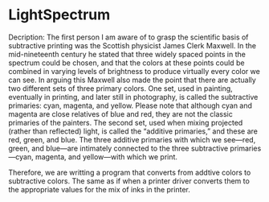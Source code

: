 # LightSpectrum
Decription: The first person I am aware of to grasp the scientific basis of 
subtractive printing was the Scottish physicist James Clerk Maxwell. In the 
mid-nineteenth century he stated that three widely spaced points in the spectrum 
could be chosen, and that the colors at these points could be combined in 
varying levels of brightness to produce virtually every color we can see. 
In arguing this Maxwell also made the point that there are actually two 
different sets of three primary colors. One set, used in painting, eventually 
in printing, and later still in photography, is called the subtractive 
primaries: cyan, magenta, and yellow. Please note that although cyan and 
magenta are close relatives of blue and red, they are not the classic primaries 
of the painters. The second set, used when mixing projected 
(rather than reflected) light, is called the “additive primaries,” and these are 
red, green, and blue. The three additive primaries with which we see—red, green, 
and blue—are intimately connected to the three subtractive primaries—cyan, 
magenta, and yellow—with which we print.
 
 Therefore, we are writting a program that converts from addtive colors to 
subtractive colors. The same as if when a printer driver converts them to the 
appropriate values for the mix of inks in the printer. 

